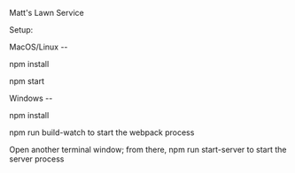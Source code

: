 Matt's Lawn Service

Setup:

MacOS/Linux --

npm install

npm start

Windows --

npm install

npm run build-watch to start the webpack process

Open another terminal window; from there, npm run start-server to start the server process
